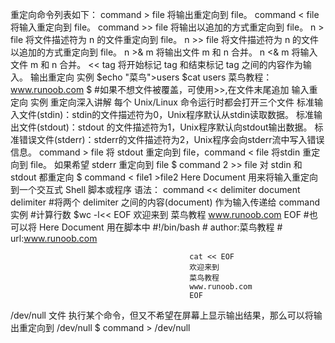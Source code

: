 重定向命令列表如下：
                command > file	将输出重定向到 file。
                command < file	将输入重定向到 file。
                command >> file	将输出以追加的方式重定向到 file。
                n > file	将文件描述符为 n 的文件重定向到 file。
                n >> file	将文件描述符为 n 的文件以追加的方式重定向到 file。
                n >& m	将输出文件 m 和 n 合并。
                n <& m	将输入文件 m 和 n 合并。
                << tag	将开始标记 tag 和结束标记 tag 之间的内容作为输入。
输出重定向
                实例
                        $echo   "菜鸟">users
                        $cat users
                        菜鸟教程：www.runoob.com
                        $
                        #如果不想文件被覆盖，可使用>>,在文件末尾追加
输入重定向
               实例
重定向深入讲解
               每个 Unix/Linux 命令运行时都会打开三个文件
                              标准输入文件(stdin)：stdin的文件描述符为0，Unix程序默认从stdin读取数据。
                              标准输出文件(stdout)：stdout 的文件描述符为1，Unix程序默认向stdout输出数据。
                              标准错误文件(stderr)：stderr的文件描述符为2，Unix程序会向stderr流中写入错误信息。
                command > file 将 stdout 重定向到 file，command < file 将stdin 重定向到 file。
                如果希望 stderr 重定向到 file        $ command 2 >> file
                对 stdin 和 stdout 都重定向        $ command < file1 >file2
                Here Document
                                    用来将输入重定向到一个交互式 Shell 脚本或程序
                                    语法：
                                              command << delimiter
                                                  document
                                              delimiter
                                               #将两个 delimiter 之间的内容(document) 作为输入传递给 command
                                     实例
                                             #计算行数
                                             $wc -l<< EOF
                                                 欢迎来到
                                                菜鸟教程
                                                www.runoob.com
                                            EOF
                                            #也可以将 Here Document 用在脚本中
                                            #!/bin/bash
                                            # author:菜鸟教程
                                            # url:www.runoob.com

                                            cat << EOF
                                            欢迎来到
                                            菜鸟教程
                                            www.runoob.com
                                            EOF
/dev/null 文件
             执行某个命令，但又不希望在屏幕上显示输出结果，那么可以将输出重定向到 /dev/null
             $ command > /dev/null
             
